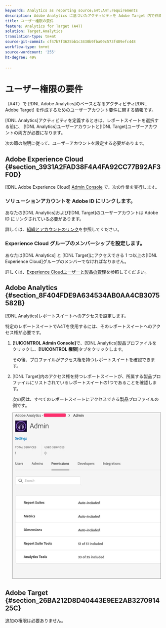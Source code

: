 ```yaml
---
keywords: Analytics as reporting source;a4t;A4T;requirements
description: Adobe Analytics に基づいたアクティビティを Adobe Target 内で作成する場合（A4T）のユーザーアカウントの要件です。
title: ユーザー権限の要件
feature: Analytics for Target (A4T)
solution: Target,Analytics
translation-type: tm+mt
source-git-commit: cf47b7f3625bb1c3430b9fba00c573f489efc448
workflow-type: tm+mt
source-wordcount: '255'
ht-degree: 49%

---
```



# ユーザー権限の要件

（A4T）で [!DNL Adobe Analytics]のベースとなるアクティビティ[!DNL Adobe Target] を作成するためのユーザーアカウント要件に関する情報です。

[!DNL Analytics]アクティビティを定義するときは、レポートスイートを選択する前に、 [!DNL Analytics]ユーザーアカウントと[!DNL Target]ユーザーアカウントの両方が必要になります。

次の節の説明に従って、ユーザーアカウントを設定する必要があります。

## Adobe Experience Cloud {#section_3931A2FAD38F4A4FA92CC77B92AF3F0D}

[!DNL Adobe Experience Cloud] [Admin Console](https://adminconsole.adobe.com) で、次の作業を実行します。

### ソリューションアカウントを Adobe ID にリンクします。

あなたの[!DNL Analytics]および[!DNL Target]のユーザーアカウントは Adobe ID にリンクされている必要があります。

詳しくは、[組織とアカウントのリンク](https://docs.adobe.com/help/en/core-services/interface/manage-users-and-products/organizations.html)を参照してください。

### Experience Cloud グループのメンバーシップを設定します。

あなたは[!DNL Analytics] と [!DNL Target]にアクセスできる 1 つ以上の[!DNL Experience Cloud]グループのメンバーでなければなりません。

詳しくは、[Experience Cloudユーザーと製品の管理](https://experienceleague.adobe.com/docs/core-services/interface/manage-users-and-products/admin-getting-started.html)を参照してください。

## Adobe Analytics {#section_8F404FDE9A634534AB0AA4CB3075582B}

[!DNL Analytics]レポートスイートへのアクセスを設定します。

特定のレポートスイートでA4Tを使用するには、そのレポートスイートへのアクセス権が必要です。

1. **[!UICONTROL Admin Console]**&#x200B;で、[!DNL Analytics]製品プロファイルをクリックし、**[!UICONTROL 権限]**&#x200B;タブをクリックします。

   その後、プロファイルがアクセス権を持つレポートスイートを確認できます。

1. [!DNL Target]内のアクセス権を持つレポートスイートが、所属する製品プロファイルにリストされているレポートスイートの1つであることを確認します。

   次の図は、すべてのレポートスイートにアクセスできる製品プロファイルの例です。

   ![「Admin Console権限」タブ](/help/c-integrating-target-with-mac/a4t/assets/permissions-tab.png)

## Adobe Target {#section_26BA212D8D40443E9EE2AB327091425C}

追加の権限は必要ありません。
